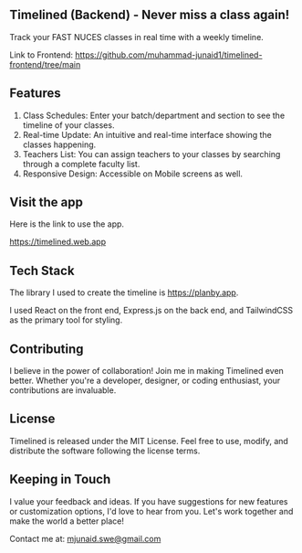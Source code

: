 ## Timelined (Backend) - Never miss a class again!

Track your FAST NUCES classes in real time with a weekly timeline.

Link to Frontend: https://github.com/muhammad-junaid1/timelined-frontend/tree/main

## **Features**

1. Class Schedules: Enter your batch/department and section to see the timeline of your classes.
2. Real-time Update: An intuitive and real-time interface showing the classes happening.
3. Teachers List: You can assign teachers to your classes by searching through a complete faculty list.
4. Responsive Design: Accessible on Mobile screens as well.

## **Visit the app**

Here is the link to use the app. 

https://timelined.web.app

## **Tech Stack**

The library I used to create the timeline is https://planby.app. 

I used React on the front end, Express.js on the back end, and TailwindCSS as the primary tool for styling.

## **Contributing**

I believe in the power of collaboration! Join me in making Timelined even better. Whether you're a developer, designer, or coding enthusiast, your contributions are invaluable.

## **License**

Timelined is released under the MIT License. Feel free to use, modify, and distribute the software following the license terms.

## **Keeping in Touch**

I value your feedback and ideas. If you have suggestions for new features or customization options, I'd love to hear from you. Let's work together and make the world a better place!

Contact me at: mjunaid.swe@gmail.com
